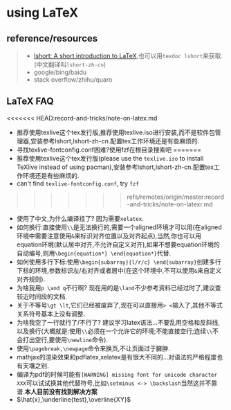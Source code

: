 # using LaTeX

## reference/resources

> - [lshort: A short introduction to LaTeX](https://www.ctan.org/tex-archive/info/lshort/),也可以用`texdoc lshort`来获取.(中文翻译叫`lshort-zh-cn`)
> - google/bing/baidu
> - stack overflow/zhihu/quaro




## LaTeX FAQ

<<<<<<< HEAD:record-and-tricks/note-on-latex.md
- 推荐使用texlive这个tex发行版,推荐使用texlive.iso进行安装,而不是软件包管理器,安装参考lshort,lshort-zh-cn.配置tex工作环境还是有些麻烦的.
- 寻找texlive-fontconfig.conf困难?使用fzf在根目录搜索吧
=======
- 推荐使用texlive这个tex发行版(please use the `texlive.iso` to install TeXlive instead of using pacman),安装参考lshort,lshort-zh-cn.配置tex工作环境还是有些麻烦的.
- can't find `texlive-fontconfig.conf`, try `fzf`
>>>>>>> refs/remotes/origin/master:record-and-tricks/note-on-latexr.md
- 使用了中文,为什么编译挂了? 因为需要`xelatex`.
- 如何换行:直接使用`\\`是无法换行的,需要一个aligned环境才可以用(在aligned环境中需要注意使用`&`来标识对齐位置以及对齐起点),当然,你也可以用equation环境(默认居中对齐,不允许自定义对齐),如果不想要equation环境的自动编号,则用`\begin{equation*} \end{equation*}`代替.
- 如何使用多行下标:使用`\begin{subarray}{l/r/c} \end{subarray}`创建多行下标的环境,参数标识左/右对齐或者居中(在这个环境中,不可以使用`&`来自定义对齐规则).
- 为啥我用`p \and q`不行啊? 现在用的是`\land`不少参考资料已经过时了,建议查较近时间段的文档.
- 关于不等号`\gt \lt`,它们已经被废弃了,现在可以直接用`> <`输入了,其他不等式关系符号基本上没有调整.
- 为啥我空了一行就行了/不行了? 建议学习latex语法...不要乱用空格和反斜线,以及换行(大概就是:使用`\\`必须在一个允许它的环境;不能直接空行;连续`\\`不会打出空行,要使用`\newline`命令).
- 使用`\pagebreak,\newpage`命令来换页,不让页面过于臃肿.
- mathjax的渲染效果和pdflatex,xelatex是有很大不同的...对语法的严格程度也有天壤之别.
- 编译为pdf的时候可能有`[WARNING] missing font for unicode character XXX`可以试试换其他代替符号,比如`\setminus <-> \backslash`当然这并不靠谱.**本人目前没有找到解决方案**
- $\hat{x},\underline{test},\overline{XY}$

